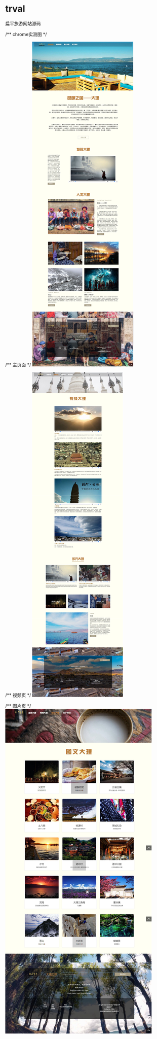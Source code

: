 # trval
扁平旅游网站源码

/**
chrome实测图
*/

/**
主页面
*/
![index image](https://github.com/2b0x/trval/raw/master/index.jpg)

/**
视频页
*/
![video image](https://github.com/2b0x/trval/raw/master/video.jpg)

/**
图片页
*/
![picture image](https://github.com/2b0x/trval/raw/master/picture.jpg)
